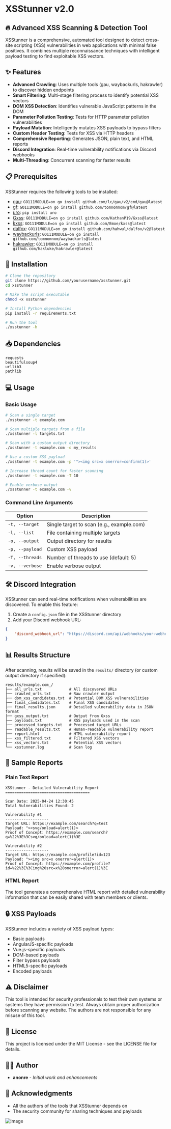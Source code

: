 # XSStunner v2.0

## 🔥 Advanced XSS Scanning & Detection Tool

XSStunner is a comprehensive, automated tool designed to detect cross-site scripting (XSS) vulnerabilities in web applications with minimal false positives. It combines multiple reconnaissance techniques with intelligent payload testing to find exploitable XSS vectors.

## ✨ Features

- **Advanced Crawling**: Uses multiple tools (gau, waybackurls, hakrawler) to discover hidden endpoints
- **Smart Filtering**: Multi-stage filtering process to identify potential XSS vectors
- **DOM XSS Detection**: Identifies vulnerable JavaScript patterns in the DOM
- **Parameter Pollution Testing**: Tests for HTTP parameter pollution vulnerabilities
- **Payload Mutation**: Intelligently mutates XSS payloads to bypass filters
- **Custom Header Testing**: Tests for XSS via HTTP headers
- **Comprehensive Reporting**: Generates JSON, plain text, and HTML reports
- **Discord Integration**: Real-time vulnerability notifications via Discord webhooks
- **Multi-Threading**: Concurrent scanning for faster results

## 📋 Prerequisites

XSStunner requires the following tools to be installed:

- [gau](https://github.com/lc/gau): `GO111MODULE=on go install github.com/lc/gau/v2/cmd/gau@latest`
- [gf](https://github.com/tomnomnom/gf): `GO111MODULE=on go install github.com/tomnomnom/gf@latest`
- [uro](https://github.com/s0md3v/uro): `pip install uro`
- [Gxss](https://github.com/KathanP19/Gxss): `GO111MODULE=on go install github.com/KathanP19/Gxss@latest`
- [kxss](https://github.com/Emoe/kxss): `GO111MODULE=on go install github.com/Emoe/kxss@latest`
- [dalfox](https://github.com/hahwul/dalfox): `GO111MODULE=on go install github.com/hahwul/dalfox/v2@latest`
- [waybackurls](https://github.com/tomnomnom/waybackurls): `GO111MODULE=on go install github.com/tomnomnom/waybackurls@latest`
- [hakrawler](https://github.com/hakluke/hakrawler): `GO111MODULE=on go install github.com/hakluke/hakrawler@latest`

## 🔧 Installation

```bash
# Clone the repository
git clone https://github.com/yourusername/xsstunner.git
cd xsstunner

# Make the script executable
chmod +x xsstunner

# Install Python dependencies
pip install -r requirements.txt

# Run the tool
./xsstunner -h
```

## 📥 Dependencies

```
requests
beautifulsoup4
urllib3
pathlib
```

## 💻 Usage

### Basic Usage

```bash
# Scan a single target
./xsstunner -t example.com

# Scan multiple targets from a file
./xsstunner -l targets.txt

# Scan with a custom output directory
./xsstunner -t example.com -o my_results

# Use a custom XSS payload
./xsstunner -t example.com -p '"><img src=x onerror=confirm(1)>'

# Increase thread count for faster scanning
./xsstunner -t example.com -T 10

# Enable verbose output
./xsstunner -t example.com -v
```

### Command Line Arguments

| Option | Description |
|--------|-------------|
| `-t, --target` | Single target to scan (e.g., example.com) |
| `-l, --list` | File containing multiple targets |
| `-o, --output` | Output directory for results |
| `-p, --payload` | Custom XSS payload |
| `-T, --threads` | Number of threads to use (default: 5) |
| `-v, --verbose` | Enable verbose output |

## 🛠️ Discord Integration

XSStunner can send real-time notifications when vulnerabilities are discovered. To enable this feature:

1. Create a `config.json` file in the XSStunner directory
2. Add your Discord webhook URL:

```json
{
    "discord_webhook_url": "https://discord.com/api/webhooks/your-webhook-url"
}
```

## 📊 Results Structure

After scanning, results will be saved in the `results/` directory (or custom output directory if specified):

```
results/example.com_/
├── all_urls.txt            # All discovered URLs
├── crawled_urls.txt        # Raw crawler output
├── dom_xss_candidates.txt  # Potential DOM XSS vulnerabilities
├── final_candidates.txt    # Final XSS candidates
├── final_results.json      # Detailed vulnerability data in JSON format
├── gxss_output.txt         # Output from Gxss
├── payloads.txt            # XSS payloads used in the scan
├── processed_targets.txt   # Processed target URLs
├── readable_results.txt    # Human-readable vulnerability report
├── report.html             # HTML vulnerability report
├── xss_filtered.txt        # Filtered XSS vectors
├── xss_vectors.txt         # Potential XSS vectors
└── xsstunner.log           # Scan log
```

## 📄 Sample Reports

### Plain Text Report

```
XSStunner - Detailed Vulnerability Report
=====================================

Scan Date: 2025-04-24 12:30:45
Total Vulnerabilities Found: 2

Vulnerability #1
-------------------
Target URL: https://example.com/search?q=test
Payload: "><svg/onload=alert(1)>
Proof of Concept: https://example.com/search?q=%22%3E%3Csvg/onload=alert(1)%3E

Vulnerability #2
-------------------
Target URL: https://example.com/profile?id=123
Payload: "><img src=x onerror=alert(1)>
Proof of Concept: https://example.com/profile?id=%22%3E%3Cimg%20src=x%20onerror=alert(1)%3E
```

### HTML Report

The tool generates a comprehensive HTML report with detailed vulnerability information that can be easily shared with team members or clients.

## 🔒 XSS Payloads

XSStunner includes a variety of XSS payload types:

- Basic payloads
- AngularJS-specific payloads
- Vue.js-specific payloads
- DOM-based payloads
- Filter bypass payloads
- HTML5-specific payloads
- Encoded payloads

## ⚠️ Disclaimer

This tool is intended for security professionals to test their own systems or systems they have permission to test. Always obtain proper authorization before scanning any website. The authors are not responsible for any misuse of this tool.


## 📝 License

This project is licensed under the MIT License - see the LICENSE file for details.

## 👨‍💻 Author

- **anonre** - *Initial work and enhancements*

## 🙏 Acknowledgments

- All the authors of the tools that XSStunner depends on
- The security community for sharing techniques and payloads

![image](https://github.com/user-attachments/assets/26fd9abd-7b5f-4f7a-a440-28f5d3690321)
